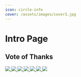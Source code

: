 ```yaml
---
icon: circle-info
cover: /assets/images/cover3.jpg
---
```


# Intro Page

## Vote of Thanks

<div class="badge">
  <a href="https://vuepress.vuejs.org/zh/" target="_blank" rel="noopener noreferrer">
    <img class="nozoom" src="https://img.shields.io/badge/VuePress-v2.0.0--rc.19-%234FC08D?logo=vuedotjs&color=%234FC08D">
  </a>
  <a href="https://nodejs.org/" target="_blank" rel="noopener noreferrer">
    <img class="nozoom" src="https://img.shields.io/badge/Node.js-v18.19.0-%235FA04E?logo=nodedotjs&logoColor=%235FA04E
">
  </a>
  <a href="https://git-scm.com/downloads" target="_blank" rel="noopener noreferrer">
    <img class="nozoom" src="https://img.shields.io/badge/Git-2.47.1-%23F05032?logo=git&logoColor=%23F05032">
  </a>
  <a href="https://commonmark.org/help/" target="_blank" rel="noopener noreferrer">
    <img class="nozoom" src="https://img.shields.io/badge/Markdown-blue?logo=markdown&logoColor=fff&labelColor=555">
  </a>
  <a href="https://www.github.com/" target="_blank" rel="noopener noreferrer">
    <img class="nozoom" src="https://img.shields.io/badge/GitHub-blue?logo=github&logoColor=fff&labelColor=555">
  <a href="https://netlify.com/" target="_blank" rel="noopener noreferrer">
    <img class="nozoom" src="https://img.shields.io/badge/Netlify-blue?logo=netlify&logoColor=fff&labelColor=555">
  </a>
  </a>
  <a href="https://pages.cloudflare.com/" target="_blank" rel="noopener noreferrer">
    <img class="nozoom" src="https://img.shields.io/badge/Cloudflare%20Pages-blue?logo=cloudflarepages&logoColor=fff&labelColor=555">
  </a>
</div>
